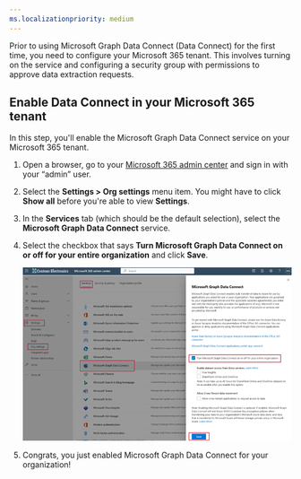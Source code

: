 ```yaml
---
ms.localizationpriority: medium
---
```


<!-- markdownlint-disable MD002 MD041 -->

Prior to using Microsoft Graph Data Connect (Data Connect) for the first time, you need to configure your Microsoft 365 tenant. This involves turning on the service and configuring a security group with permissions to approve data extraction requests.

<!-- ## Configure Data Connect consent request approver group

In this step, you'll setup your Microsoft 365 tenant to enable the usage of Data Connect.

1. Open a browser and go to your [Microsoft 365 admin center](https://admin.microsoft.com/).

1. On the sidebar navigation, select **Active teams & groups**.

    ![A screenshot showing the active groups in the Microsoft 365 admin center.](../concepts/images/data-connect-m365-active-groups-new.png)

1. Select the **Add a group** button.

1. Use the following to create the new **Mail-enabled or Distribution** security group and select the **Add** button.
   - **Type**: Distribution or Mail-enabled security

    ![A screenshot showing a user selecting the mail-enabled security for a new group in the Microsoft 365 admin center.](../concepts/images/data-connect-m365-sec-distr-new.png)

   - **Name**: Consent Request Approvers

    ![A screenshot showing a user is giving the group a name of "Consent Request Approvers" in the Microsoft 365 admin center.](../concepts/images/data-connect-m365-cons-apprv.png)

   - **Owners**: Click **Assign owners** in the right pane and add at least one owner for the group.
   - **Members**: Click **Add members** and add the two users that you enabled the **Global Administrator** role to this group. Note that both users must have the **Global Administrator** role.
   - **Email prefix**: consentrequestapprovers

    ![A screenshot showing a user creating the email address for the previously created group in the Microsoft 365 admin center.](../concepts/images/data-connect-m365-cons-apprv-pref.png)

1. Finally, click **Create group**. It can take up to an hour before the newly created group shows up in the list. -->
## Enable Data Connect in your Microsoft 365 tenant

In this step, you'll enable the Microsoft Graph Data Connect service on your Microsoft 365 tenant.

1. Open a browser, go to your [Microsoft 365 admin center](https://admin.microsoft.com/) and sign in with your “admin” user. 

2. Select the **Settings > Org settings** menu item. You might have to click **Show all** before you're able to view **Settings**.

3. In the **Services** tab (which should be the default selection), select the **Microsoft Graph Data Connect** service.

4. Select the checkbox that says **Turn Microsoft Graph Data Connect on or off for your entire organization**  and click **Save**.

    ![A screenshot showing the checkbox you have to tick to enable Data Connect for your entire organization.](../concepts/images/data-connect-m365-consent-approver-new.png)  

5. Congrats, you just enabled Microsoft Graph Data Connect for your organization! 